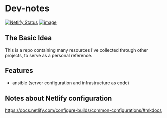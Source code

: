 # Dev-notes

[![Netlify Status](https://api.netlify.com/api/v1/badges/3959a438-645e-4973-949d-555b7c03c066/deploy-status)](https://app.netlify.com/sites/elated-hawking-aa70af/deploys)
[![image](https://img.shields.io/github/contributors/iancleary/dev-notes.svg)](https://github.com/iancleary/dev-notes/graphs/contributors)

## The Basic Idea

This is a repo containing many resources I've collected through other projects, to serve as a personal reference.

## Features

- ansible (server configuration and infrastructure as code)

## Notes about Netlify configuration

https://docs.netlify.com/configure-builds/common-configurations/#mkdocs